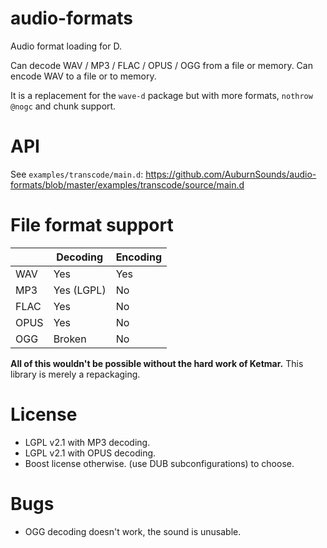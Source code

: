 # audio-formats
Audio format loading for D.

Can decode WAV / MP3 / FLAC / OPUS / OGG from a file or memory.
Can encode WAV to a file or to memory.

It is a replacement for the `wave-d` package but with more formats, `nothrow @nogc` and chunk support.

# API

See `examples/transcode/main.d`:
https://github.com/AuburnSounds/audio-formats/blob/master/examples/transcode/source/main.d

# File format support

|       | Decoding   | Encoding |
|-------|------------|----------|
| WAV   | Yes        | Yes      |
| MP3   | Yes (LGPL) | No       |
| FLAC  | Yes        | No       |
| OPUS  | Yes        | No       |
| OGG   | Broken     | No       |

**All of this wouldn't be possible without the hard work of Ketmar.** This library is merely a repackaging.


# License

- LGPL v2.1 with MP3 decoding.
- LGPL v2.1 with OPUS decoding.
- Boost license otherwise.
(use DUB subconfigurations) to choose.


# Bugs

- OGG decoding doesn't work, the sound is unusable.